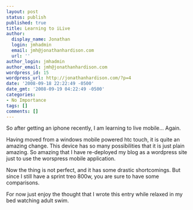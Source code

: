 ```yaml
---
layout: post
status: publish
published: true
title: Learning to iLive
author:
  display_name: Jonathan
  login: jmhadmin
  email: jmh@jonathanhardison.com
  url: ''
author_login: jmhadmin
author_email: jmh@jonathanhardison.com
wordpress_id: 15
wordpress_url: http://jonathanhardison.com/?p=4
date: '2008-09-18 22:22:49 -0500'
date_gmt: '2008-09-19 04:22:49 -0500'
categories:
- No Importance
tags: []
comments: []
---
```

<p>So after getting an iphone recently, I am learning to live mobile... Again.</p>
<p>Having moved from a windows mobile powered htc touch, it is quite an amazing change. This device has so many possibilities that it is just plain amazing. So amazing that I have re-deployed my blog as a wordpress site just to use the worspress mobile application.</p>
<p>Now the thing is not perfect, and it has some drastic shortcomings. But since I still have a sprint treo 800w, you are sure to have some comparisons.</p>
<p>For now just enjoy the thought that I wrote this entry while relaxed in my bed watching adult swim.</p>
